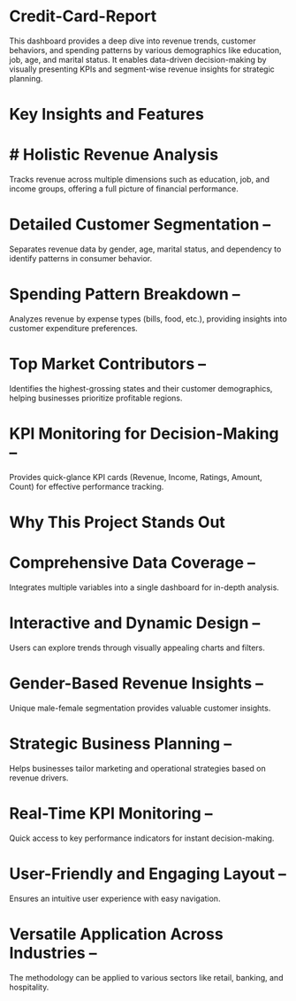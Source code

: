 # Credit-Card-Report
This dashboard provides a deep dive into revenue trends, customer behaviors, and spending patterns by various demographics like education, job, age, and marital status. It enables data-driven decision-making by visually presenting KPIs and segment-wise revenue insights for strategic planning.
# Key Insights and Features 
# # Holistic Revenue Analysis 
Tracks revenue across multiple dimensions such as education, job, and income groups, offering a full picture of financial performance.<br/>

# Detailed Customer Segmentation – 
Separates revenue data by gender, age, marital status, and dependency to identify patterns in consumer behavior.

# Spending Pattern Breakdown – 
Analyzes revenue by expense types (bills, food, etc.), providing insights into customer expenditure preferences.

# Top Market Contributors – 
Identifies the highest-grossing states and their customer demographics, helping businesses prioritize profitable regions.

# KPI Monitoring for Decision-Making –
Provides quick-glance KPI cards (Revenue, Income, Ratings, Amount, Count) for effective performance tracking.

# Why This Project Stands Out 
# Comprehensive Data Coverage – 
Integrates multiple variables into a single dashboard for in-depth analysis.

# Interactive and Dynamic Design – 
Users can explore trends through visually appealing charts and filters.

# Gender-Based Revenue Insights – 
Unique male-female segmentation provides valuable customer insights.

# Strategic Business Planning – 
Helps businesses tailor marketing and operational strategies based on revenue drivers.

# Real-Time KPI Monitoring – 
Quick access to key performance indicators for instant decision-making.

# User-Friendly and Engaging Layout – 
Ensures an intuitive user experience with easy navigation.

# Versatile Application Across Industries – 
The methodology can be applied to various sectors like retail, banking, and hospitality.
